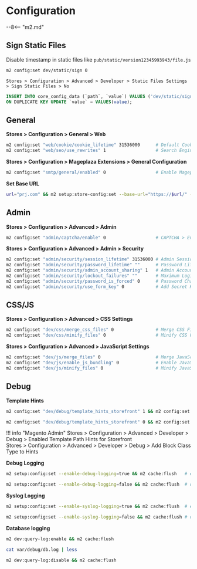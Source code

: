 # Configuration
--8<-- "m2.md"
 
## Sign Static Files
Disable timestamp in static files like `pub/static/version12345993943/file.js`

```bash tab=
m2 config:set dev/static/sign 0
```

```Admin tab=
Stores > Configuration > Advanced > Developer > Static Files Settings > Sign Static Files > No
```

```SQL tab=
INSERT INTO core_config_data (`path`, `value`) VALUES ('dev/static/sign', 0) 
ON DUPLICATE KEY UPDATE `value` = VALUES(value);
```

## General
 
**Stores > Configuration > General > Web**
```bash
m2 config:set "web/cookie/cookie_lifetime" 31536000      # Default Cookie Settings > Cookie Lifetime
m2 config:set "web/seo/use_rewrites" 1                   # Search Engine Optimization > Use Web Server Rewrites = Yes
```
**Stores > Configuration > Mageplaza Extensions > General Configuration**
```bash
m2 config:set "smtp/general/enabled" 0                   # Enable Mageplaza SMTP = No
```
 
**Set Base URL**
```bash
url="prj.com" && m2 setup:store-config:set --base-url="https://$url/" --base-url-secure="https://$url/" --use-secure=1 --use-secure-admin=1 && m2 cache:clean
```

## Admin

**Stores > Configuration > Advanced > Admin**
```bash
m2 config:set "admin/captcha/enable" 0                   # CAPTCHA > Enable CAPTCHA in Admin = No
```
**Stores > Configuration > Advanced > Admin > Security**
```bash
m2 config:set "admin/security/session_lifetime" 31536000 # Admin Session Lifetime (seconds)
m2 config:set "admin/security/password_lifetime" ""      # Password Lifetime (days)
m2 config:set "admin/security/admin_account_sharing" 1   # Admin Account Sharing = Yes
m2 config:set "admin/security/lockout_failures" ""       # Maximum Login Failures to Lockout Account = ""
m2 config:set "admin/security/password_is_forced" 0      # Password Change = "Recommended"
m2 config:set "admin/security/use_form_key" 0            # Add Secret Key to URLs = No
```

## CSS/JS

**Stores > Configuration > Advanced > CSS Settings**
```bash
m2 config:set "dev/css/merge_css_files" 0                # Merge CSS Files = No
m2 config:set "dev/css/minify_files" 0                   # Minify CSS Files = No
```

**Stores > Configuration > Advanced > JavaScript Settings**
```bash
m2 config:set "dev/js/merge_files" 0                     # Merge JavaScript Files = No
m2 config:set "dev/js/enable_js_bundling" 0              # Enable JavaScript Bundling = No
m2 config:set "dev/js/minify_files" 0                    # Minify JavaScript Files = No
```

## Debug

**Template Hints**

```bash
m2 config:set "dev/debug/template_hints_storefront" 1 && m2 config:set "dev/debug/template_hints_blocks" 1 # enable
```
```bash
m2 config:set "dev/debug/template_hints_storefront" 0 && m2 config:set "dev/debug/template_hints_blocks" 0 # disable
```

!!! info "Magento Admin"
    Stores > Configuration > Advanced > Developer > Debug > Enabled Template Path Hints for Storefront      
    Stores > Configuration > Advanced > Developer > Debug > Add Block Class Type to Hints

**Debug Logging**
```bash
m2 setup:config:set --enable-debug-logging=true && m2 cache:flush   # enable
```
```bash
m2 setup:config:set --enable-debug-logging=false && m2 cache:flush  # disable
```

**Syslog Logging**
```bash
m2 setup:config:set --enable-syslog-logging=true && m2 cache:flush  # enable
```
```bash
m2 setup:config:set --enable-syslog-logging=false && m2 cache:flush # disable
```

**Database logging**
```bash
m2 dev:query-log:enable && m2 cache:flush
```
```bash
cat var/debug/db.log | less
```
```bash
m2 dev:query-log:disable && m2 cache:flush
```
